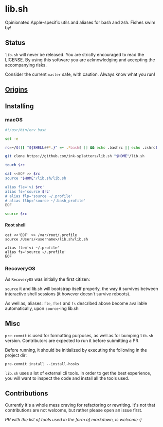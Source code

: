 # lib.sh

Opinionated Apple-specific utils and aliases for bash and zsh. Fishes swim by!

## Status

`lib.sh` will never be released. You are strictly encouraged to read the LICENSE. By
using this software you are acknowledging and accepting the accompanying risks.

Consider the current `master` safe, with caution. Always know what you run!

## [Origins](ORIGINS.md)

## Installing

### macOS

```sh
#!/usr/bin/env bash

set -e

rc=~/$([[ "${SHELL##*.}" =~ .*bash$ ]] && echo .bashrc || echo .zshrc)

git clone https://github.com/ink-splatters/lib.sh "$HOME"/lib.sh

touch $rc

cat <<EOF >> $rc
source "$HOME"/lib.sh/lib.sh

alias fle='vi $rc'
alias fs='source $rc'
# alias flp='source ~/.profile'
# alias flbp='source ~/.bash_profile'
EOF

source $rc
```

#### Root shell

```shell
cat <<'EOF' >> /var/root/.profile
source /Users/<username>/lib.sh/lib.sh

alias fle='vi ~/.profile'
alias fs='source ~/.profile'
EOF
```

### RecoveryOS

As `RecoveryOS` was initially the first citizen:

`source` it and lib.sh will bootstrap itself properly, the way it survives between interactive shell sessions (it however doesn't
survive reboots).

As well as, aliases: `fle`, `flel` and `fs` described above become available automatically, upon `source`-ing lib.sh


## Misc

`pre-commit` is used for formatting purposes, as well as for bumping `lib.sh` version. Contributors are expected to run it before submitting a PR.

Before running, it should be initialized by executing the following in the project dir:

```shell
pre-commit install --install-hooks
```

`lib.sh` uses a lot of external cli tools. In order to get the best experience, you will want to inspect the code and install all the tools used.

## Contributions

Currently it's a whole mess craving for refactoring or rewriting. It's not that contributions are not welcome, but rather please
open an issue first.

_PR with the list of tools used in the form of markdown, is welcome :)_

